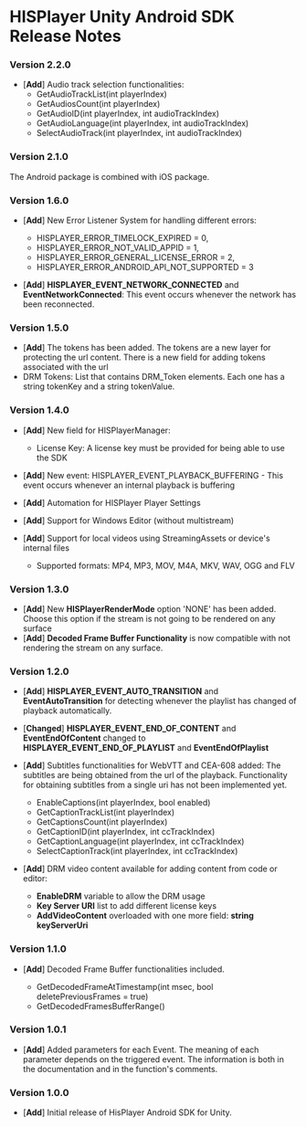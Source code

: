 # HISPlayer Unity Android SDK Release Notes

### Version 2.2.0
- [**Add**] Audio track selection functionalities: 
    - GetAudioTrackList(int playerIndex)
    - GetAudiosCount(int playerIndex)
    - GetAudioID(int playerIndex, int audioTrackIndex)
    - GetAudioLanguage(int playerIndex, int audioTrackIndex)
    - SelectAudioTrack(int playerIndex, int audioTrackIndex)
 
### Version 2.1.0
The Android package is combined with iOS package.

### Version 1.6.0
- [**Add**] New Error Listener System for handling different errors:
    - HISPLAYER_ERROR_TIMELOCK_EXPIRED = 0,
    - HISPLAYER_ERROR_NOT_VALID_APPID = 1,
    - HISPLAYER_ERROR_GENERAL_LICENSE_ERROR = 2,
    - HISPLAYER_ERROR_ANDROID_API_NOT_SUPPORTED = 3

- [**Add**] **HISPLAYER_EVENT_NETWORK_CONNECTED** and **EventNetworkConnected**: This event occurs whenever the network has been reconnected.

### Version 1.5.0
- [**Add**] The tokens has been added. The tokens are a new layer for protecting the url content. There is a new field for adding tokens associated with the url
- DRM Tokens: List that contains DRM_Token elements. Each one has a string tokenKey and a string tokenValue.

### Version 1.4.0
- [**Add**] New field for HISPlayerManager: 
      
    - License Key: A license key must be provided for being able to use the SDK

- [**Add**] New event: HISPLAYER_EVENT_PLAYBACK_BUFFERING - This event occurs whenever an internal playback is buffering
- [**Add**] Automation for HISPlayer Player Settings
- [**Add**] Support for Windows Editor (without multistream)
- [**Add**] Support for local videos using StreamingAssets or device's internal files
    
    - Supported formats: MP4, MP3, MOV, M4A, MKV, WAV, OGG and FLV

### Version 1.3.0
- [**Add**] New **HISPlayerRenderMode** option 'NONE' has been added. Choose this option if the stream is not going to be rendered on any surface
- [**Add**] **Decoded Frame Buffer Functionality** is now compatible with not rendering the stream on any surface.

### Version 1.2.0
- [**Add**] **HISPLAYER_EVENT_AUTO_TRANSITION** and **EventAutoTransition** for detecting whenever the playlist has changed of playback automatically.
- [**Changed**] **HISPLAYER_EVENT_END_OF_CONTENT** and **EventEndOfContent** changed to **HISPLAYER_EVENT_END_OF_PLAYLIST** and **EventEndOfPlaylist**
- [**Add**] Subtitles functionalities for WebVTT and CEA-608 added: The subtitles are being obtained from the url of the playback. Functionality for obtaining subtitles from a single uri has not been implemented yet.
    
    - EnableCaptions(int playerIndex, bool enabled)
    - GetCaptionTrackList(int playerIndex)
    - GetCaptionsCount(int playerIndex)
    - GetCaptionID(int playerIndex, int ccTrackIndex)
    - GetCaptionLanguage(int playerIndex, int ccTrackIndex)
    - SelectCaptionTrack(int playerIndex, int ccTrackIndex)
- [**Add**] DRM video content available for adding content from code or editor:

    - **EnableDRM** variable to allow the DRM usage
    - **Key Server URI** list to add different license keys
    - **AddVideoContent** overloaded with one more field: **string keyServerUri**

### Version 1.1.0
- [**Add**] Decoded Frame Buffer functionalities included.

    - GetDecodedFrameAtTimestamp(int msec, bool deletePreviousFrames = true)
    - GetDecodedFramesBufferRange()

### Version 1.0.1
- [**Add**] Added parameters for each Event. The meaning of each parameter depends on the triggered event. The information is both in the documentation and in the function's comments.

### Version 1.0.0
- [**Add**] Initial release of HisPlayer Android SDK for Unity.

